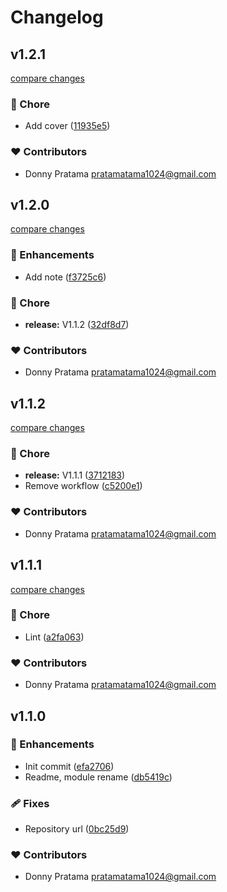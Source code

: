 # Changelog


## v1.2.1

[compare changes](https://github.com/furatamasensei/nuxt-kaspa/compare/v1.2.0...v1.2.1)

### 🏡 Chore

- Add cover ([11935e5](https://github.com/furatamasensei/nuxt-kaspa/commit/11935e5))

### ❤️ Contributors

- Donny Pratama <pratamatama1024@gmail.com>

## v1.2.0

[compare changes](https://github.com/furatamasensei/nuxt-kaspa/compare/v1.1.2...v1.2.0)

### 🚀 Enhancements

- Add note ([f3725c6](https://github.com/furatamasensei/nuxt-kaspa/commit/f3725c6))

### 🏡 Chore

- **release:** V1.1.2 ([32df8d7](https://github.com/furatamasensei/nuxt-kaspa/commit/32df8d7))

### ❤️ Contributors

- Donny Pratama <pratamatama1024@gmail.com>

## v1.1.2

[compare changes](https://github.com/furatamasensei/nuxt-kaspa/compare/v1.1.1...v1.1.2)

### 🏡 Chore

- **release:** V1.1.1 ([3712183](https://github.com/furatamasensei/nuxt-kaspa/commit/3712183))
- Remove workflow ([c5200e1](https://github.com/furatamasensei/nuxt-kaspa/commit/c5200e1))

### ❤️ Contributors

- Donny Pratama <pratamatama1024@gmail.com>

## v1.1.1

[compare changes](https://github.com/furatamasensei/nuxt-kaspa/compare/v1.1.0...v1.1.1)

### 🏡 Chore

- Lint ([a2fa063](https://github.com/furatamasensei/nuxt-kaspa/commit/a2fa063))

### ❤️ Contributors

- Donny Pratama <pratamatama1024@gmail.com>

## v1.1.0


### 🚀 Enhancements

- Init commit ([efa2706](https://github.com/furatamasensei/nuxt-kaspa/commit/efa2706))
- Readme, module rename ([db5419c](https://github.com/furatamasensei/nuxt-kaspa/commit/db5419c))

### 🩹 Fixes

- Repository url ([0bc25d9](https://github.com/furatamasensei/nuxt-kaspa/commit/0bc25d9))

### ❤️ Contributors

- Donny Pratama <pratamatama1024@gmail.com>


